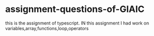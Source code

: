 # assignment-questions-of-GIAIC
this is the assignment of typescript. IN this assignment I had work on variables,array,functions,loop,operators 
